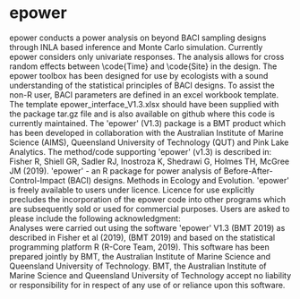 # epower
epower conducts a power analysis on beyond BACI sampling
    designs through INLA based inference and Monte Carlo simulation. Currently
    epower considers only univariate responses. The analysis allows for cross
    random effects between \code{Time} and \code{Site} in the design. The
    epower toolbox has been designed for use by ecologists with a sound
    understanding of the statistical principles of BACI designs. To assist the
    non-R user, BACI parameters are defined in an excel workbook template. The template 
    epower_interface_V1.3.xlsx should have been supplied with
    the package tar.gz file and is also available on github where this code is currently maintained.
    The 'epower' (V1.3) package is a BMT product which has been developed in collaboration with the Australian Institute 
    of Marine Science (AIMS), Queensland University of Technology (QUT) and Pink Lake Analytics. The method/code supporting 
    'epower' (v1.3) is described in: Fisher R, Shiell GR, Sadler RJ, Inostroza K, 
    Shedrawi G, Holmes TH, McGree JM (2019).  'epower' - an R package for power analysis of Before-After-Control-Impact (BACI) 
    designs. Methods in Ecology and Evolution.
    'epower' is freely available to users under licence.  Licence for use explicitly precludes the incorporation of the 
    epower code into other programs which are subsequently sold or used for commercial purposes.
    Users are asked to please include the following acknowledgment:  
    Analyses were carried out using the software 'epower' V1.3 (BMT 2019) as described in Fisher et al (2019), 
    (BMT 2019) and based on the statistical programming platform R (R-Core Team, 2019).
    This software has been prepared jointly by BMT, the Australian Institute of Marine Science and 
    Queensland University of Technology. BMT, the Australian Institute of Marine Science and Queensland University of 
    Technology accept no liability or responsibility for in respect of any use of or reliance upon this software.
